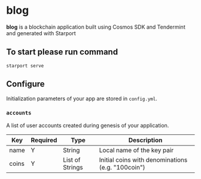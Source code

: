 # blog

**blog** is a blockchain application built using Cosmos SDK and Tendermint and generated with Starport

## To start please run command

```
starport serve
```
## Configure
Initialization parameters of your app are stored in `config.yml`.

### `accounts`
A list of user accounts created during genesis of your application.

| Key   | Required | Type            | Description                                       |
| ----- | -------- | --------------- | ------------------------------------------------- |
| name  | Y        | String          | Local name of the key pair                        |
| coins | Y        | List of Strings | Initial coins with denominations (e.g. "100coin") |
